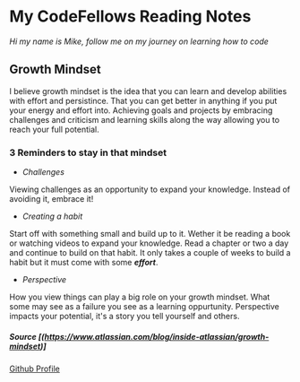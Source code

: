 # My CodeFellows Reading Notes

*Hi my name is Mike, follow me on my journey on learning how to code*

## **Growth Mindset**
                                                                                                             
I believe growth mindset is the idea that you can learn and develop abilities with effort and persistince.
That you can get better in anything if you put your energy and effort into. Achieving goals and projects
by embracing challenges and criticism and learning skills along the way allowing you to reach your full potential.


### 3 Reminders to stay in that mindset
- _Challenges_

Viewing challenges as an opportunity to expand your knowledge. Instead of avoiding it, embrace it!

- _Creating a habit_

Start off with something small and build up to it. Wether it be reading a book or watching videos to expand your knowledge.
Read a chapter or two a day and continue to build on that habit. It only takes a couple of weeks to build a habit but it must come 
with some ***effort***.

- _Perspective_

How you view things can play a big role on your growth mindset. What some may see as a failure you see as a learning oppurtunity.
Perspective impacts your potential, it's a story you tell yourself and others.




##### Source [(https://www.atlassian.com/blog/inside-atlassian/growth-mindset)]



[Github Profile](https://github.com/MikeFloresca)




